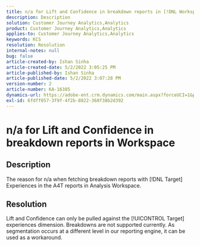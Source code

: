 ```yaml
---
title: n/a for Lift and Confidence in breakdown reports in [!DNL Workspace]
description: Description
solution: Customer Journey Analytics,Analytics
product: Customer Journey Analytics,Analytics
applies-to: Customer Journey Analytics,Analytics
keywords: KCS
resolution: Resolution
internal-notes: null
bug: false
article-created-by: Ishan Sinha
article-created-date: 5/2/2022 3:05:25 PM
article-published-by: Ishan Sinha
article-published-date: 5/2/2022 3:07:28 PM
version-number: 2
article-number: KA-16385
dynamics-url: https://adobe-ent.crm.dynamics.com/main.aspx?forceUCI=1&pagetype=entityrecord&etn=knowledgearticle&id=5a3c4e4a-29ca-ec11-a7b5-6045bd00dca1
exl-id: 6fdff057-3f9f-4f2b-8822-368f38b2d392
---
```

# n/a for Lift and Confidence in breakdown reports in Workspace

## Description


The reason for n/a when fetching breakdown reports with [!DNL Target] Experiences in the A4T reports in Analysis Workspace.


## Resolution


Lift and Confidence can only be pulled against the [!UICONTROL Target] experiences dimension. Breakdowns are not supported currently. As segmentation occurs at a different level in our reporting engine, it can be used as a workaround.
